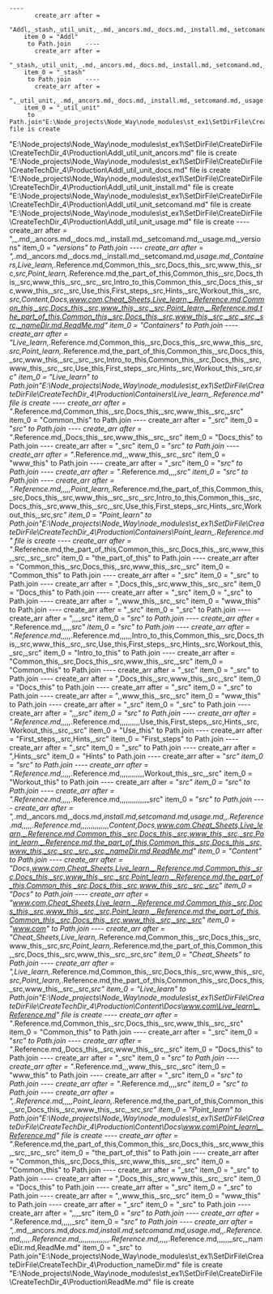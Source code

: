     ----
           create_arr after = 
           "Addl,_stash,_util_unit,_.md,_ancors.md,_docs.md,_install.md,_setcomand.md,_usage.md,_versions,Containers,Live_learn,_.Reference.md,Common_this,_src,Docs_this,_src,www_this,_src,_src,Point_learn,_.Reference.md,the_part_of_this,Common_this,_src,Docs_this,_src,www_this,_src,_src,_src,Intro_to_this,Common_this,_src,Docs_this,_src,www_this,_src,_src,Use_this,First_steps,_src,Hints,_src,Workout_this,_src,_src,Content,Docs,www.com,Cheat_Sheets,Live_learn,_.Reference.md,Common_this,_src,Docs_this,_src,www_this,_src,_src,Point_learn,_.Reference.md,the_part_of_this,Common_this,_src,Docs_this,_src,www_this,_src,_src,_src,_src,_nameDir.md,ReadMe.md"
        item_0 = "Addl"
         to Path.join    ----
           create_arr after = 
           "_stash,_util_unit,_.md,_ancors.md,_docs.md,_install.md,_setcomand.md,_usage.md,_versions"
        item_0 = "_stash"
         to Path.join    ----
           create_arr after = 
           ",_util_unit,_.md,_ancors.md,_docs.md,_install.md,_setcomand.md,_usage.md,_versions"
        item_0 = "_util_unit"
         to Path.join"E:\Node_projects\Node_Way\node_modules\st_ex1\SetDirFile\CreateDirFile\CreateTechDir_4\Production\Addl\_util_unit\_.md" file is create
"E:\Node_projects\Node_Way\node_modules\st_ex1\SetDirFile\CreateDirFile\CreateTechDir_4\Production\Addl\_util_unit\_ancors.md" file is create
"E:\Node_projects\Node_Way\node_modules\st_ex1\SetDirFile\CreateDirFile\CreateTechDir_4\Production\Addl\_util_unit\_docs.md" file is create
"E:\Node_projects\Node_Way\node_modules\st_ex1\SetDirFile\CreateDirFile\CreateTechDir_4\Production\Addl\_util_unit\_install.md" file is create
"E:\Node_projects\Node_Way\node_modules\st_ex1\SetDirFile\CreateDirFile\CreateTechDir_4\Production\Addl\_util_unit\_setcomand.md" file is create
"E:\Node_projects\Node_Way\node_modules\st_ex1\SetDirFile\CreateDirFile\CreateTechDir_4\Production\Addl\_util_unit\_usage.md" file is create
    ----
           create_arr after = 
           ",_.md,_ancors.md,_docs.md,_install.md,_setcomand.md,_usage.md,_versions"
        item_0 = "_versions"
         to Path.join    ----
           create_arr after = 
           ",_.md,_ancors.md,_docs.md,_install.md,_setcomand.md,_usage.md,,Containers,Live_learn,_.Reference.md,Common_this,_src,Docs_this,_src,www_this,_src,_src,Point_learn,_.Reference.md,the_part_of_this,Common_this,_src,Docs_this,_src,www_this,_src,_src,_src,Intro_to_this,Common_this,_src,Docs_this,_src,www_this,_src,_src,Use_this,First_steps,_src,Hints,_src,Workout_this,_src,_src,Content,Docs,www.com,Cheat_Sheets,Live_learn,_.Reference.md,Common_this,_src,Docs_this,_src,www_this,_src,_src,Point_learn,_.Reference.md,the_part_of_this,Common_this,_src,Docs_this,_src,www_this,_src,_src,_src,_src,_nameDir.md,ReadMe.md"
        item_0 = "Containers"
         to Path.join    ----
           create_arr after = 
           "Live_learn,_.Reference.md,Common_this,_src,Docs_this,_src,www_this,_src,_src,Point_learn,_.Reference.md,the_part_of_this,Common_this,_src,Docs_this,_src,www_this,_src,_src,_src,Intro_to_this,Common_this,_src,Docs_this,_src,www_this,_src,_src,Use_this,First_steps,_src,Hints,_src,Workout_this,_src,_src"
        item_0 = "Live_learn"
         to Path.join"E:\Node_projects\Node_Way\node_modules\st_ex1\SetDirFile\CreateDirFile\CreateTechDir_4\Production\Containers\Live_learn\_.Reference.md" file is create
    ----
           create_arr after = 
           "_.Reference.md,Common_this,_src,Docs_this,_src,www_this,_src,_src"
        item_0 = "Common_this"
         to Path.join    ----
           create_arr after = 
           "_src"
        item_0 = "_src"
         to Path.join    ----
           create_arr after = 
           "_.Reference.md,,Docs_this,_src,www_this,_src,_src"
        item_0 = "Docs_this"
         to Path.join    ----
           create_arr after = 
           "_src"
        item_0 = "_src"
         to Path.join    ----
           create_arr after = 
           "_.Reference.md,,,www_this,_src,_src"
        item_0 = "www_this"
         to Path.join    ----
           create_arr after = 
           "_src"
        item_0 = "_src"
         to Path.join    ----
           create_arr after = 
           "_.Reference.md,,,,_src"
        item_0 = "_src"
         to Path.join    ----
           create_arr after = 
           "_.Reference.md,,,,,Point_learn,_.Reference.md,the_part_of_this,Common_this,_src,Docs_this,_src,www_this,_src,_src,_src,Intro_to_this,Common_this,_src,Docs_this,_src,www_this,_src,_src,Use_this,First_steps,_src,Hints,_src,Workout_this,_src,_src"
        item_0 = "Point_learn"
         to Path.join"E:\Node_projects\Node_Way\node_modules\st_ex1\SetDirFile\CreateDirFile\CreateTechDir_4\Production\Containers\Point_learn\_.Reference.md" file is create
    ----
           create_arr after = 
           "_.Reference.md,the_part_of_this,Common_this,_src,Docs_this,_src,www_this,_src,_src,_src"
        item_0 = "the_part_of_this"
         to Path.join    ----
           create_arr after = 
           "Common_this,_src,Docs_this,_src,www_this,_src,_src"
        item_0 = "Common_this"
         to Path.join    ----
           create_arr after = 
           "_src"
        item_0 = "_src"
         to Path.join    ----
           create_arr after = 
           ",Docs_this,_src,www_this,_src,_src"
        item_0 = "Docs_this"
         to Path.join    ----
           create_arr after = 
           "_src"
        item_0 = "_src"
         to Path.join    ----
           create_arr after = 
           ",,www_this,_src,_src"
        item_0 = "www_this"
         to Path.join    ----
           create_arr after = 
           "_src"
        item_0 = "_src"
         to Path.join    ----
           create_arr after = 
           ",,,_src"
        item_0 = "_src"
         to Path.join    ----
           create_arr after = 
           "_.Reference.md,,,,,_src"
        item_0 = "_src"
         to Path.join    ----
           create_arr after = 
           "_.Reference.md,,,,,_.Reference.md,,,,,,Intro_to_this,Common_this,_src,Docs_this,_src,www_this,_src,_src,Use_this,First_steps,_src,Hints,_src,Workout_this,_src,_src"
        item_0 = "Intro_to_this"
         to Path.join    ----
           create_arr after = 
           "Common_this,_src,Docs_this,_src,www_this,_src,_src"
        item_0 = "Common_this"
         to Path.join    ----
           create_arr after = 
           "_src"
        item_0 = "_src"
         to Path.join    ----
           create_arr after = 
           ",Docs_this,_src,www_this,_src,_src"
        item_0 = "Docs_this"
         to Path.join    ----
           create_arr after = 
           "_src"
        item_0 = "_src"
         to Path.join    ----
           create_arr after = 
           ",,www_this,_src,_src"
        item_0 = "www_this"
         to Path.join    ----
           create_arr after = 
           "_src"
        item_0 = "_src"
         to Path.join    ----
           create_arr after = 
           ",,,_src"
        item_0 = "_src"
         to Path.join    ----
           create_arr after = 
           "_.Reference.md,,,,,_.Reference.md,,,,,,,,,,Use_this,First_steps,_src,Hints,_src,Workout_this,_src,_src"
        item_0 = "Use_this"
         to Path.join    ----
           create_arr after = 
           "First_steps,_src,Hints,_src"
        item_0 = "First_steps"
         to Path.join    ----
           create_arr after = 
           "_src"
        item_0 = "_src"
         to Path.join    ----
           create_arr after = 
           ",Hints,_src"
        item_0 = "Hints"
         to Path.join    ----
           create_arr after = 
           "_src"
        item_0 = "_src"
         to Path.join    ----
           create_arr after = 
           "_.Reference.md,,,,,_.Reference.md,,,,,,,,,,,,Workout_this,_src,_src"
        item_0 = "Workout_this"
         to Path.join    ----
           create_arr after = 
           "_src"
        item_0 = "_src"
         to Path.join    ----
           create_arr after = 
           "_.Reference.md,,,,,_.Reference.md,,,,,,,,,,,,,_src"
        item_0 = "_src"
         to Path.join    ----
           create_arr after = 
           ",_.md,_ancors.md,_docs.md,_install.md,_setcomand.md,_usage.md,,_.Reference.md,,,,,_.Reference.md,,,,,,,,,,,,,,Content,Docs,www.com,Cheat_Sheets,Live_learn,_.Reference.md,Common_this,_src,Docs_this,_src,www_this,_src,_src,Point_learn,_.Reference.md,the_part_of_this,Common_this,_src,Docs_this,_src,www_this,_src,_src,_src,_src,_nameDir.md,ReadMe.md"
        item_0 = "Content"
         to Path.join    ----
           create_arr after = 
           "Docs,www.com,Cheat_Sheets,Live_learn,_.Reference.md,Common_this,_src,Docs_this,_src,www_this,_src,_src,Point_learn,_.Reference.md,the_part_of_this,Common_this,_src,Docs_this,_src,www_this,_src,_src,_src"
        item_0 = "Docs"
         to Path.join    ----
           create_arr after = 
           "www.com,Cheat_Sheets,Live_learn,_.Reference.md,Common_this,_src,Docs_this,_src,www_this,_src,_src,Point_learn,_.Reference.md,the_part_of_this,Common_this,_src,Docs_this,_src,www_this,_src,_src,_src"
        item_0 = "www.com"
         to Path.join    ----
           create_arr after = 
           "Cheat_Sheets,Live_learn,_.Reference.md,Common_this,_src,Docs_this,_src,www_this,_src,_src,Point_learn,_.Reference.md,the_part_of_this,Common_this,_src,Docs_this,_src,www_this,_src,_src,_src"
        item_0 = "Cheat_Sheets"
         to Path.join    ----
           create_arr after = 
           ",Live_learn,_.Reference.md,Common_this,_src,Docs_this,_src,www_this,_src,_src,Point_learn,_.Reference.md,the_part_of_this,Common_this,_src,Docs_this,_src,www_this,_src,_src,_src"
        item_0 = "Live_learn"
         to Path.join"E:\Node_projects\Node_Way\node_modules\st_ex1\SetDirFile\CreateDirFile\CreateTechDir_4\Production\Content\Docs\www.com\Live_learn\_.Reference.md" file is create
    ----
           create_arr after = 
           "_.Reference.md,Common_this,_src,Docs_this,_src,www_this,_src,_src"
        item_0 = "Common_this"
         to Path.join    ----
           create_arr after = 
           "_src"
        item_0 = "_src"
         to Path.join    ----
           create_arr after = 
           "_.Reference.md,,Docs_this,_src,www_this,_src,_src"
        item_0 = "Docs_this"
         to Path.join    ----
           create_arr after = 
           "_src"
        item_0 = "_src"
         to Path.join    ----
           create_arr after = 
           "_.Reference.md,,,www_this,_src,_src"
        item_0 = "www_this"
         to Path.join    ----
           create_arr after = 
           "_src"
        item_0 = "_src"
         to Path.join    ----
           create_arr after = 
           "_.Reference.md,,,,_src"
        item_0 = "_src"
         to Path.join    ----
           create_arr after = 
           ",_.Reference.md,,,,,Point_learn,_.Reference.md,the_part_of_this,Common_this,_src,Docs_this,_src,www_this,_src,_src,_src"
        item_0 = "Point_learn"
         to Path.join"E:\Node_projects\Node_Way\node_modules\st_ex1\SetDirFile\CreateDirFile\CreateTechDir_4\Production\Content\Docs\www.com\Point_learn\_.Reference.md" file is create
    ----
           create_arr after = 
           "_.Reference.md,the_part_of_this,Common_this,_src,Docs_this,_src,www_this,_src,_src,_src"
        item_0 = "the_part_of_this"
         to Path.join    ----
           create_arr after = 
           "Common_this,_src,Docs_this,_src,www_this,_src,_src"
        item_0 = "Common_this"
         to Path.join    ----
           create_arr after = 
           "_src"
        item_0 = "_src"
         to Path.join    ----
           create_arr after = 
           ",Docs_this,_src,www_this,_src,_src"
        item_0 = "Docs_this"
         to Path.join    ----
           create_arr after = 
           "_src"
        item_0 = "_src"
         to Path.join    ----
           create_arr after = 
           ",,www_this,_src,_src"
        item_0 = "www_this"
         to Path.join    ----
           create_arr after = 
           "_src"
        item_0 = "_src"
         to Path.join    ----
           create_arr after = 
           ",,,_src"
        item_0 = "_src"
         to Path.join    ----
           create_arr after = 
           "_.Reference.md,,,,,_src"
        item_0 = "_src"
         to Path.join    ----
           create_arr after = 
           ",_.md,_ancors.md,_docs.md,_install.md,_setcomand.md,_usage.md,,_.Reference.md,,,,,_.Reference.md,,,,,,,,,,,,,,,_.Reference.md,,,,,_.Reference.md,,,,,,_src,_nameDir.md,ReadMe.md"
        item_0 = "_src"
         to Path.join"E:\Node_projects\Node_Way\node_modules\st_ex1\SetDirFile\CreateDirFile\CreateTechDir_4\Production\_nameDir.md" file is create
"E:\Node_projects\Node_Way\node_modules\st_ex1\SetDirFile\CreateDirFile\CreateTechDir_4\Production\ReadMe.md" file is create
